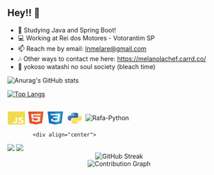 ## Hey!! 👋


- 🌱 Studying Java and Spring Boot!
- 💻 Working at Rei dos Motores - Votorantim SP
- 📫 Reach me by email: lnmelare@gmail.com
- 🎶 Other ways to contact me here: https://melanolachef.carrd.co/
- 🤺 yokoso watashi no soul society (bleach time)

![Anurag's GitHub stats](https://github-readme-stats.vercel.app/api?username=melanolachef&show_icons=true&theme=radical)

[![Top Langs](https://github-readme-stats.vercel.app/api/top-langs/?username=melanolachef&layout=compact)](https://github.com/anuraghazra/github-readme-stats)

<div style="display: inline_block"><br>
  <img align="center" alt="Rafa-Js" height="30" width="40" src="https://raw.githubusercontent.com/devicons/devicon/master/icons/javascript/javascript-plain.svg">
  <img align="center" alt="Rafa-HTML" height="30" width="40" src="https://raw.githubusercontent.com/devicons/devicon/master/icons/html5/html5-original.svg">
  <img align="center" alt="Rafa-CSS" height="30" width="40" src="https://raw.githubusercontent.com/devicons/devicon/master/icons/css3/css3-original.svg">
  <img align="center" alt="Rafa-Python" height="30" width="40" src="https://raw.githubusercontent.com/devicons/devicon/master/icons/python/python-original.svg">
  <img align="center" alt="Rafa-Python" height="30" width="40" 
            <img src="https://cdn.jsdelivr.net/gh/devicons/devicon@latest/icons/java/java-original.svg" />

            <div align="center">
  <img height="180em" src="https://github-readme-stats.vercel.app/api?username=melanolachef&show_icons=true&theme=tokyonight&include_all_commits=true&count_private=true&hide_border=true&bg_color=0d1117"/>
  <img height="180em" src="https://github-readme-stats.vercel.app/api/top-langs/?username=melanolachef&layout=compact&langs_count=8&theme=tokyonight&hide_border=true&bg_color=0d1117"/>
</div>
<div align="center">
  <img src="https://github-readme-streak-stats.herokuapp.com/?user=melanolachef&theme=tokyonight&hide_border=true&background=0d1117" alt="GitHub Streak" />
</div>
<div align="center">
  <img src="https://github-readme-activity-graph.vercel.app/graph?username=melanolachef&theme=tokyo-night&hide_border=true&bg_color=0d1117" alt="Contribution Graph" />
</div>
          
</div>
